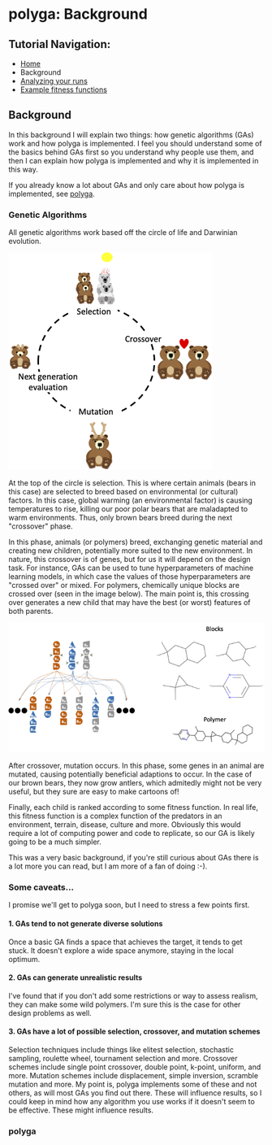 # polyga: Background
## Tutorial Navigation:
- [Home](../README.md)
- Background
- [Analyzing your runs](accessing_old_runs.md)
- [Example fitness functions](example_fitness_functions.md)

## Background 
In this background I will explain two things: how genetic algorithms (GAs) work 
and how polyga is implemented. I feel you should understand some of the basics 
behind GAs first so you understand why people use them, and then I can explain 
how polyga is implemented and why it is implemented in this way.

If you already know a lot about GAs and only care about how polyga is 
implemented, see [polyga](#polyga).

### Genetic Algorithms
All genetic algorithms work based off the circle of life and Darwinian 
evolution.

![GA-Circle-Of-Life](../imgs/circle-of-life.png)

At the top of the circle is selection. This is where certain animals (bears in
this case) are selected to breed based on environmental (or cultural) factors.
In this case, global warming (an environmental factor) is causing temperatures 
to rise, killing our poor polar bears that are maladapted to warm environments. 
Thus, only brown bears breed during the next "crossover" phase.

In this phase, animals (or polymers) breed, exchanging genetic material and
creating new children, potentially more suited to the new environment. In 
nature, this crossover is of genes, but for us it will depend on
the design task. For instance, GAs can be used to tune hyperparameters of 
machine learning models, in which case the values of those 
hyperparameters are "crossed over" or mixed. For polymers, chemically unique 
blocks are crossed over (seen in the image below). The main point is, 
this crossing over generates a new child that may have the best (or worst) 
features of both parents.

![Polymer-Cross-Over](../imgs/crossover.png)

After crossover, mutation occurs. In this phase, some genes in an animal are
mutated, causing potentially beneficial adaptions to occur. In the case of our
brown bears, they now grow antlers, which admitedly might not be very useful,
but they sure are easy to make cartoons of!

Finally, each child is ranked according to some fitness function. In real life,
this fitness function is a complex function of the predators in an 
environment, terrain, disease, culture and more. Obviously this would require
a lot of computing power and code to replicate, so our GA is likely going to
be a much simpler.

This was a very basic background, if you're still curious about GAs there
is a lot more you can read, but I am more of a fan of doing :-).

### Some caveats...

I promise we'll get to polyga soon, but I need to stress a few points first.
#### 1. GAs tend to not generate diverse solutions
Once a basic GA finds a space that achieves the target, it tends to get stuck. 
It doesn't explore a wide space anymore, staying in the local optimum.

#### 2. GAs can generate unrealistic results
I've found that if you don't add some restrictions or way to assess realism,
they can make some wild polymers. I'm sure this is the case for other design
problems as well.

#### 3. GAs have a lot of possible selection, crossover, and mutation schemes
Selection techniques include things like  elitest selection, 
stochastic sampling, roulette wheel, tournament selection and more. Crossover
schemes include single point crossover, double point, k-point, uniform, and 
more. Mutation schemes include displacement, simple inversion, scramble 
mutation and more. My point is, polyga implements some of these and not
others, as will most GAs you find out there. These will influence results, so
I could keep in mind how any algorithm you use works if it doesn't seem to be
effective. These might influence results.

### polyga


